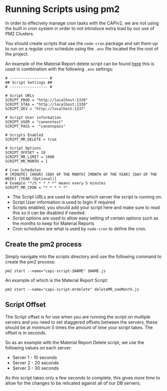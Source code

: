 # Running Scripts using pm2

In order to effecively manage cron tasks with the CAPIv2, we are not using the built in cron system in order to not introduce extra load by our use of PM2 Clusters.

You should create scripts that use the `node-cron` package and set them up to run on a regular cron schedule using the `.env` file located the the root of the project.

An example of the Material Report delete script can be found [here](./deleteMR_oneMonth.js) this is used in combination with the following `.env` settings:

```env
# ----------------- #
## Script Settings ##
# ----------------- #

# Script URLs
SCRIPT_PROD = "http://localhost:1339"
SCRIPT_STAG = "http://localhost:1338"
SCRIPT_DEV = "http://localhost:1337"

# Script User information
SCRIPT_USER = "canonntest"
SCRIPT_PASS =  "canonnpass"

# Scripts Enabled
SCRIPT_MR_DELETE = true

# Script Options
SCRIPT_OFFSET = 10
SCRIPT_MR_LIMIT = 1000
SCRIPT_MR_MONTH = 1

# Cron Schedules
# [MINUTE] [HOUR] [DAY OF THE MONTH] [MONTH OF THE YEAR] [DAY OF THE WEEK] [YEAR (Optional)]
# Example "*/5 * * * *" means every 5 minutes
SCRIPT_MR_CRON = "* * * * *"
```

- The Script URLs are used to define which server the script is running on.
- Script User information is used to login if required
- Scripts enabled, you should add your script here and make sure to read this so it can be disabled if needed.
- Script options are used to allow easy setting of certain options such as the months to keep for Material Reports
- Cron schedules are what is used by `node-cron` to define the cron.

## Create the pm2 process

Simply navigate into the scripts directory and use the following command to create the pm2 process:

`pm2 start --name="capi-script-$NAME" $NAME.js`

An example of which is the Material Report Script:

`pm2 start --name="capi-script-mrdelete" deleteMR_oneMonth.js`

## Script Offset

The Script offset is for use when you are running the script on multiple servers and you need to set staggered offsets between the servers, these should be at minimum 5 times the amount of time your script takes. The offset is in seconds.

So as an example with the Material Report Delete script, we use the following values on each server:

- Server 1 - 10 seconds
- Server 2 - 20 seconds
- Server 3 - 30 seconds

As this script takes only a few seconds to complete, this gives more time to allow for the changes to be relicated against all of our DB servers.


